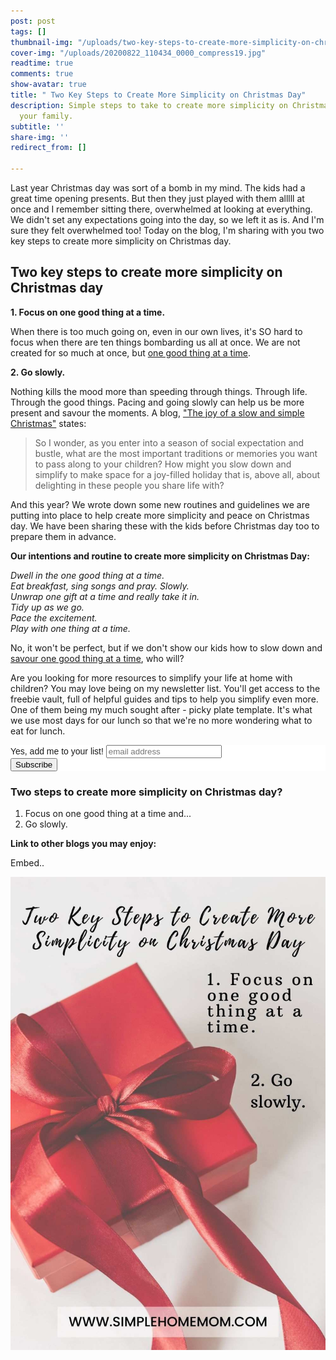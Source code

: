 ```yaml
---
post: post
tags: []
thumbnail-img: "/uploads/two-key-steps-to-create-more-simplicity-on-christmas-day-shm.jpg"
cover-img: "/uploads/20200822_110434_0000_compress19.jpg"
readtime: true
comments: true
show-avatar: true
title: " Two Key Steps to Create More Simplicity on Christmas Day"
description: Simple steps to take to create more simplicity on Christmad day with
  your family.
subtitle: ''
share-img: ''
redirect_from: []

---
```

Last year Christmas day was sort of a bomb in my mind. The kids had a great time opening presents. But then they just played with them alllll at once and I remember sitting there, overwhelmed at looking at everything. We didn't set any expectations going into the day, so we left it as is. And I'm sure they felt overwhelmed too! Today on the blog, I'm sharing with you two key steps to create more simplicity on Christmas day.

## Two key steps to create more simplicity on Christmas day

**1. Focus on one good thing at a time.**

When there is too much going on, even in our own lives, it's SO hard to focus when there are ten things bombarding us all at once. We are not created for so much at once, but [one good thing at a time](https://facilethings.com/blog/en/how-taking-things-slowly-can-help-you-become-more-productive).

**2. Go slowly.**

Nothing kills the mood more than speeding through things. Through life. Through the good things. Pacing and going slowly can help us be more present and savour the moments. A blog, ["The joy of a slow and simple Christmas"](https://simpleasthatblog.com/joy-slow-simple-christmas/) states:

> So I wonder, as you enter into a season of social expectation and bustle, what are the most important traditions or memories you want to pass along to your children? How might you slow down and simplify to make space for a joy-filled holiday that is, above all, about delighting in these people you share life with?

And this year? We wrote down some new routines and guidelines we are putting into place to help create more simplicity and peace on Christmas day. We have been sharing these with the kids before Christmas day too to prepare them in advance.

**Our intentions and routine to create more simplicity on Christmas Day:**

_Dwell in the one good thing at a time.  
Eat breakfast, sing songs and pray. Slowly.  
Unwrap one gift at a time and really take it in.  
Tidy up as we go.  
Pace the excitement.  
Play with one thing at a time._

No, it won't be perfect, but if we don't show our kids how to slow down and [savour one good thing at a time](https://www.becomingminimalist.com/enjoying-life-in-the-slow-lane/), who will?

Are you looking for more resources to simplify your life at home with children? You may love being on my newsletter list. You'll get access to the freebie vault, full of helpful guides and tips to help you simplify even more. One of them being my much sought after - picky plate template. It's what we use most days for our lunch so that we're no more wondering what to eat for lunch.

<!-- Begin Mailchimp Signup Form -->
<link href="//cdn-images.mailchimp.com/embedcode/slim-10_7.css" rel="stylesheet" type="text/css">
<style type="text/css">
#mc_embed_signup{background:#fff; clear:left; font:14px Helvetica,Arial,sans-serif; }
/* Add your own Mailchimp form style overrides in your site stylesheet or in this style block.
We recommend moving this block and the preceding CSS link to the HEAD of your HTML file. */
</style>
<div id="mc_embed_signup">
<form action="https://eepurl.us4.list-manage.com/subscribe/post?u=581b5bf0ab44ab0870d2a00c0&id=3026fc64c7" method="post" id="mc-embedded-subscribe-form" name="mc-embedded-subscribe-form" class="validate" target="_blank" novalidate>
<div id="mc_embed_signup_scroll">
<label for="mce-EMAIL">Yes, add me to your list!</label>
<input type="email" value="" name="EMAIL" class="email" id="mce-EMAIL" placeholder="email address" required>
<!-- real people should not fill this in and expect good things - do not remove this or risk form bot signups-->
<div style="position: absolute; left: -5000px;" aria-hidden="true"><input type="text" name="b_581b5bf0ab44ab0870d2a00c0_3026fc64c7" tabindex="-1" value=""></div>
<div class="clear"><input type="submit" value="Subscribe" name="subscribe" id="mc-embedded-subscribe" class="button"></div>
</div>
</form>
</div>

<!--End mc_embed_signup-->

### Two steps to create more simplicity on Christmas day?

1. Focus on one good thing at a time and...
2. Go slowly.

**Link to other blogs you may enjoy:**

Embed..

![](/uploads/two-key-steps-to-create-more-simplicity-on-christmas-day-shm.jpg)